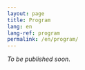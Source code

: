 ```yaml
---
layout: page
title: Program
lang: en
lang-ref: program
permalink: /en/program/
---
```


_To be published soon_.


